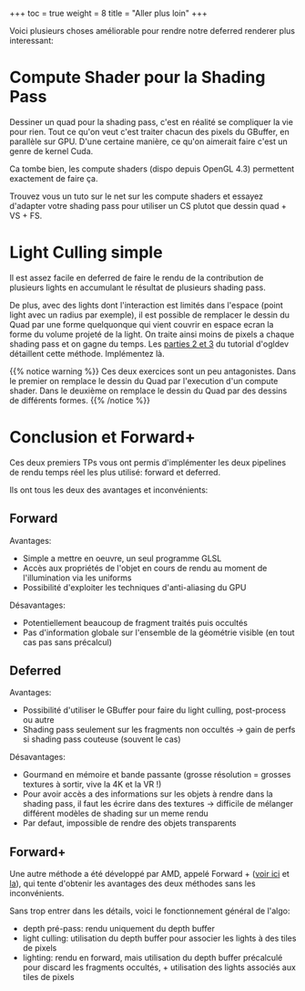 +++
toc = true
weight = 8
title = "Aller plus loin"
+++

Voici plusieurs choses améliorable pour rendre notre deferred renderer plus interessant:

# Compute Shader pour la Shading Pass

Dessiner un quad pour la shading pass, c'est en réalité se compliquer la vie pour rien. Tout ce qu'on veut c'est traiter chacun des pixels du GBuffer, en parallèle sur GPU. D'une certaine manière, ce qu'on aimerait faire c'est un genre de kernel Cuda.

Ca tombe bien, les compute shaders (dispo depuis OpenGL 4.3) permettent exactement de faire ça.

Trouvez vous un tuto sur le net sur les compute shaders et essayez d'adapter votre shading pass pour utiliser un CS plutot que dessin quad + VS + FS.

# Light Culling simple

Il est assez facile en deferred de faire le rendu de la contribution de plusieurs lights en accumulant le résultat de plusieurs shading pass.

De plus, avec des lights dont l'interaction est limités dans l'espace (point light avec un radius par exemple), il est possible de remplacer le dessin du Quad par une forme quelquonque qui vient couvrir en espace ecran la forme du volume projeté de la light. On traite ainsi moins de pixels a chaque shading pass et on gagne du temps. Les [parties 2 et 3](http://ogldev.atspace.co.uk/www/tutorial36/tutorial36.html) du tutorial d'ogldev détaillent cette méthode. Implémentez là.

{{% notice warning %}}
Ces deux exercices sont un peu antagonistes. Dans le premier on remplace le dessin du Quad par l'execution d'un compute shader.
Dans le deuxième on remplace le dessin du Quad par des dessins de différents formes.
{{% /notice %}}

# Conclusion et Forward+

Ces deux premiers TPs vous ont permis d'implémenter les deux pipelines de rendu temps réel les plus utilisé: forward et deferred.

Ils ont tous les deux des avantages et inconvénients:

## Forward

Avantages:
- Simple a mettre en oeuvre, un seul programme GLSL
- Accès aux propriétés de l'objet en cours de rendu au moment de l'illumination via les uniforms
- Possibilité d'exploiter les techniques d'anti-aliasing du GPU

Désavantages:
- Potentiellement beaucoup de fragment traités puis occultés
- Pas d'information globale sur l'ensemble de la géométrie visible (en tout cas pas sans précalcul)

## Deferred

Avantages:
- Possibilité d'utiliser le GBuffer pour faire du light culling, post-process ou autre
- Shading pass seulement sur les fragments non occultés -> gain de perfs si shading pass couteuse (souvent le cas)

Désavantages:
- Gourmand en mémoire et bande passante (grosse résolution = grosses textures à sortir, vive la 4K et la VR !)
- Pour avoir accès a des informations sur les objets à rendre dans la shading pass, il faut les écrire dans des textures -> difficile de mélanger différent modèles de shading sur un meme rendu
- Par defaut, impossible de rendre des objets transparents

## Forward+

Une autre méthode a été développé par AMD, appelé Forward + ([voir ici](http://www.gdcvault.com/play/1016435/Forward-Rendering-Pipeline-for-Modern) et [la](http://fr.slideshare.net/takahiroharada/forward-34779335)), qui tente d'obtenir les avantages des deux méthodes sans les inconvénients.

Sans trop entrer dans les détails, voici le fonctionnement général de l'algo:

- depth pré-pass: rendu uniquement du depth buffer
- light culling: utilisation du depth buffer pour associer les lights à des tiles de pixels
- lighting: rendu en forward, mais utilisation du depth buffer précalculé pour discard les fragments occultés, + utilisation des lights associés aux tiles de pixels